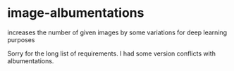 # image-albumentations
increases the number of given images by some variations for deep learning purposes


Sorry for the long list of requirements. 
I had some version conflicts with albumentations.

